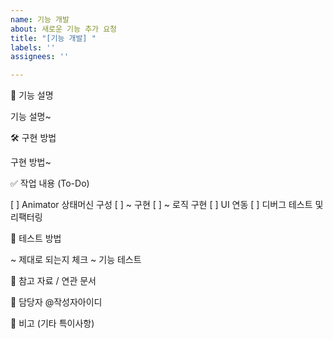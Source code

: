 ```yaml
---
name: 기능 개발
about: 새로운 기능 추가 요청
title: "[기능 개발] "
labels: ''
assignees: ''

---
```


🧩 기능 설명
<!-- 구현할 기능을 설명해주세요 -->
기능 설명~



🛠️ 구현 방법
<!-- 구현 방법에 대해 설명해 주세요 -->
구현 방법~


✅ 작업 내용 (To-Do)
<!-- 해야 할 작업을 구체적인 체크리스트로 작성해주세요 -->
[ ] Animator 상태머신 구성
[ ] ~ 구현
[ ] ~ 로직 구현
[ ] UI 연동
[ ] 디버그 테스트 및 리팩터링


🧪 테스트 방법
<!-- 어떤 방식으로 테스트할 것인지 명시해주세요 -->
~ 제대로 되는지 체크
~ 기능 테스트


🔗 참고 자료 / 연관 문서
<!-- 관련된 기획서, 문서, 코드, 이슈 등을 링크해주세요 -->




👤 담당자
@작성자아이디



📎 비고 (기타 특이사항)
<!-- 논의된 부분, 고려사항, 우선순위 등을 자유롭게 작성 -->
